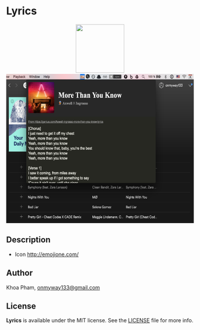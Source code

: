 # Lyrics

<div align = "center">
<img src="Screenshots/Icon.png" width="130" height="130" />
<br />
<img src="Screenshots/Banner.png" height="400"/>
</div>

## Description

- Icon http://emojione.com/

## Author

Khoa Pham, onmyway133@gmail.com

## License

**Lyrics** is available under the MIT license. See the [LICENSE](https://github.com/onmyway133/Lyrics/blob/master/LICENSE.md) file for more info.
